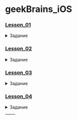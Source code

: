 # geekBrains_iOS

### [Lesson_01](https://github.com/kirillmsc/geekBrains_iOS/tree/master/lesson_1)
 <details> 
  <summary>Задание</summary>
  1. Решить квадратное уравнение. </br>
  2. Даны катеты прямоугольного треугольника. Найти площадь, периметр и гипотенузу треугольника. </br>
  3. Пользователь вводит сумму вклада в банк и годовой процент. Найти сумму вклада через 5 лет. </br>
</details>

### [Lesson_02](https://github.com/kirillmsc/geekBrains_iOS/tree/master/lesson_2)
<details> 
  <summary>Задание</summary>
  1. Написать функцию, которая определяет, четное число или нет. </br>
  2. Написать функцию, которая определяет, делится ли число без остатка на 3. </br>
  3. Создать возрастающий массив из 100 чисел. </br>
  4. Удалить из этого массива все четные числа и все числа, которые не делятся на 3. </br>
  5. Написать функцию, которая добавляет в массив новое число Фибоначчи, и добавить при помощи нее 100 элементов. Числа Фибоначчи определяются соотношениями Fn=Fn-1 + Fn-2. </br>
  6. Заполнить массив из 100 элементов различными простыми числами. Натуральное число, большее единицы, называется простым,   если оно делится только на себя и на единицу. Для нахождения всех простых чисел не больше заданного числа n, следуя методу Эратосфена, нужно выполнить следующие шаги: </br>
  a. Выписать подряд все целые числа от двух до n (2, 3, 4, ..., n). </br>
  b. Пусть переменная p изначально равна двум — первому простому числу. </br>
  c. Зачеркнуть в списке числа от 2p до n, считая шагами по p (это будут числа, кратные p: 2p, 3p, 4p, ...). </br>
  d. Найти первое не зачёркнутое число в списке, большее, чем p, и присвоить значению переменной p это число. </br>
  e. Повторять шаги c и d, пока возможно.
</details>

### [Lesson_03](https://github.com/kirillmsc/geekBrains_iOS/tree/master/lesson_3)
<details> 
  <summary>Задание</summary>
  1. Описать несколько структур – любой легковой автомобиль и любой грузовик. </br>
  2. Структуры должны содержать марку авто, год выпуска, объем багажника/кузова, запущен ли двигатель, открыты ли окна, заполненный объем багажника. </br>
  3. Описать перечисление с возможными действиями с автомобилем: запустить/заглушить двигатель, открыть/закрыть окна, погрузить/выгрузить из кузова/багажника груз определенного объема. </br>
  4. Добавить в структуры метод с одним аргументом типа перечисления, который будет менять свойства структуры в зависимости от действия. </br>
  5. Инициализировать несколько экземпляров структур. Применить к ним различные действия. </br>
  6. Вывести значения свойств экземпляров в консоль. </br>
</details>

### [Lesson_04](https://github.com/kirillmsc/geekBrains_iOS/tree/master/lesson_4)
<details> 
  <summary>Задание</summary>
  1. Описать класс Car c общими свойствами автомобилей и пустым методом действия по аналогии с прошлым заданием.</br>
  2. Описать пару его наследников trunkCar и sportСar. Подумать, какими отличительными свойствами обладают эти автомобили. Описать в каждом наследнике специфичные для него свойства.</br>
  3. Взять из прошлого урока enum с действиями над автомобилем. Подумать, какие особенные действия имеет trunkCar, а какие – sportCar. Добавить эти действия в перечисление.</br>
  4. В каждом подклассе переопределить метод действия с автомобилем в соответствии с его классом.</br>
  5. Создать несколько объектов каждого класса. Применить к ним различные действия. </br>
  6. Вывести значения свойств экземпляров в консоль.
 </details>
_____

